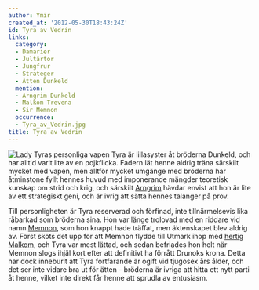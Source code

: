 ```yaml
---
author: Ymir
created_at: '2012-05-30T18:43:24Z'
id: Tyra av Vedrin
links:
  category:
  - Damarier
  - Jultårtor
  - Jungfrur
  - Strateger
  - Ätten Dunkeld
  mention:
  - Arngrim Dunkeld
  - Malkom Trevena
  - Sir Memnon
  occurrence:
  - Tyra_av_Vedrin.jpg
title: Tyra av Vedrin
---
```


![Lady Tyras personliga vapen] Tyra är lillasyster åt bröderna Dunkeld, och har alltid varit lite av
en pojkflicka. Fadern lät henne aldrig träna särskilt mycket med vapen, men alltför mycket umgänge
med bröderna har åtminstone fyllt hennes huvud med imponerande mängder teoretisk kunskap om strid
och krig, och särskilt [Arngrim] hävdar envist att hon är lite av ett strategiskt geni, och är ivrig
att sätta hennes talanger på prov. 

Till personligheten är Tyra reserverad och förfinad, inte tillnärmelsevis lika råbarkad som bröderna
sina. Hon var länge trolovad med en riddare vid namn [Memnon], som hon knappt hade träffat, men
äktenskapet blev aldrig av. Först sköts det upp för att Memnon flydde till Utmark ihop med [hertig
Malkom], och Tyra var mest lättad, och sedan befriades hon helt när Memnon slogs ihjäl kort efter
att definitivt ha förrått Drunoks krona. Detta har dock inneburit att Tyra fortfarande är ogift vid
tjugosex års ålder, och det ser inte vidare bra ut för ätten - bröderna är ivriga att hitta ett nytt
parti åt henne, vilket inte direkt får henne att sprudla av entusiasm.

  [Lady Tyras personliga vapen]: Tyra_av_Vedrin.jpg "Lady Tyras personliga vapen"
  [Arngrim]: Arngrim_Dunkeld
  [Memnon]: Sir_Memnon
  [hertig Malkom]: Malkom_Trevena
